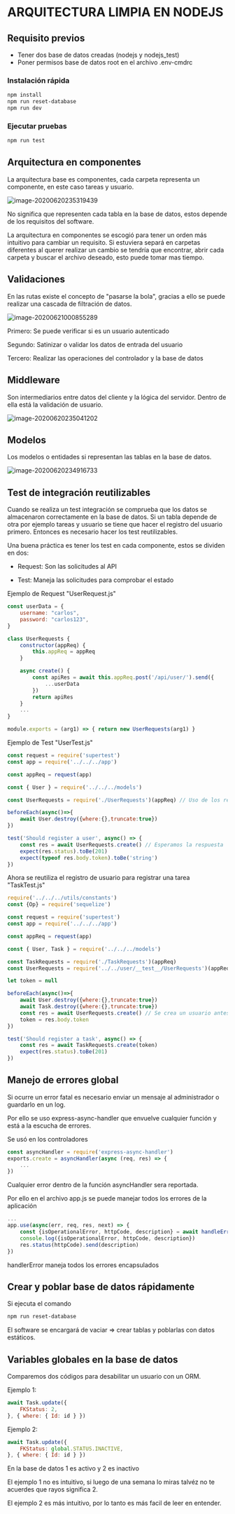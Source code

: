 # ARQUITECTURA LIMPIA EN NODEJS

## Requisito previos

* Tener dos base de datos creadas (nodejs y nodejs_test)
* Poner permisos base de datos root en el archivo .env-cmdrc

### Instalación rápida

```bash
npm install
npm run reset-database
npm run dev
```

### Ejecutar pruebas

```bash
npm run test
```



## Arquitectura en componentes

La arquitectura base es componentes, cada carpeta representa un componente, en este caso tareas y usuario.

![image-20200620235319439](.README.assets/image-20200620235319439.png)

No significa que representen cada tabla en la base de datos, estos depende de los requisitos del software.

La arquitectura en componentes se escogió para tener un orden más intuitivo para cambiar un requisito. Si estuviera separá en carpetas diferentes al querer realizar un cambio se tendría que encontrar, abrir cada carpeta y buscar el archivo deseado, esto puede tomar mas tiempo.



## Validaciones

En las rutas existe el concepto de "pasarse la bola", gracias a ello se puede realizar una cascada de filtración de datos.

![image-20200621000855289](.README.assets/image-20200621000855289.png)

Primero: Se puede verificar si es un usuario autenticado

Segundo: Satinizar o validar los datos de entrada del usuario

Tercero: Realizar las operaciones del controlador y la base de datos



## Middleware

Son intermediarios entre datos del cliente y la lógica del servidor. Dentro de ella está la validación de usuario.

![image-20200620235041202](.README.assets/image-20200620235041202.png)

## Modelos

Los modelos o entidades si representan las tablas en la base de datos.

![image-20200620234916733](.README.assets/image-20200620234916733.png)



## Test de integración reutilizables

Cuando se realiza un test integración se comprueba que los datos se almacenaron correctamente en la base de datos. Si un tabla depende de otra por ejemplo tareas y usuario se tiene que hacer el registro del usuario primero. Entonces es necesario hacer los test reutilizables.

Una buena práctica es tener los test en cada componente, estos se dividen en dos:

* Request: Son las solicitudes al API

* Test: Maneja las solicitudes para comprobar el estado

  

Ejemplo de Request "UserRequest.js"

```js
const userData = {
    username: "carlos",
    password: "carlos123",
}

class UserRequests {
    constructor(appReq) {
        this.appReq = appReq
    }

    async create() {
        const apiRes = await this.appReq.post('/api/user/').send({
            ...userData
        })
        return apiRes
    }
	...
}

module.exports = (arg1) => { return new UserRequests(arg1) }
```

Ejemplo de Test "UserTest.js"

```js
const request = require('supertest')
const app = require('../../../app')

const appReq = request(app)

const { User } = require('../../../models')

const UserRequests = require('./UserRequests')(appReq) // Uso de los request

beforeEach(async()=>{
    await User.destroy({where:{},truncate:true})
})

test('Should register a user', async() => {
    const res = await UserRequests.create() // Esperamos la respuesta
    expect(res.status).toBe(201)
    expect(typeof res.body.token).toBe('string')
})
```



Ahora se reutiliza el registro de usuario para registrar una tarea "TaskTest.js"

```js
require('../../../utils/constants')
const {Op} = require('sequelize')

const request = require('supertest')
const app = require('../../../app')

const appReq = request(app)

const { User, Task } = require('../../../models')

const TaskRequests = require('./TaskRequests')(appReq)
const UserRequests = require('../../user/__test__/UserRequests')(appReq) // Reutilzación

let token = null

beforeEach(async()=>{
    await User.destroy({where:{},truncate:true})
    await Task.destroy({where:{},truncate:true})
    const res = await UserRequests.create() // Se crea un usuario antes de cada test
    token = res.body.token
})

test('Should register a task', async() => {
    const res = await TaskRequests.create(token)
    expect(res.status).toBe(201)
})
```



## Manejo de errores global

Si ocurre un error fatal es necesario enviar un mensaje al administrador o guardarlo en un log.

Por ello se uso express-async-handler que envuelve cualquier función y está a la escucha de errores.

Se usó en los controladores

```js
const asyncHandler = require('express-async-handler')
exports.create = asyncHandler(async (req, res) => {
    ... 
})
```

Cualquier error dentro de la función asyncHandler sera reportada.

Por ello en el archivo app.js se puede manejar todos los errores de la aplicación

```js
...
app.use(async(err, req, res, next) => {
    const {isOperationalError, httpCode, description} = await handleError(err);
    console.log({isOperationalError, httpCode, description})
    res.status(httpCode).send(description)
})
```

handlerError maneja todos los errores encapsulados



## Crear y poblar base de datos rápidamente

Si ejecuta el comando

```bash
npm run reset-database
```

El software se encargará de vaciar => crear tablas y poblarlas con datos estáticos.



## Variables globales en la base de datos

Comparemos dos códigos para desabilitar un usuario con un ORM.

Ejemplo 1:

```js
await Task.update({
    FKStatus: 2,
}, { where: { Id: id } })
```

Ejemplo 2:

```js
await Task.update({
    FKStatus: global.STATUS.INACTIVE,
}, { where: { Id: id } })
```

En la base de datos 1 es activo y 2 es inactivo

El ejemplo 1 no es intuitivo, si luego de una semana lo miras talvéz no te acuerdes que rayos significa 2.

El ejemplo 2 es más intuitivo, por lo tanto es más facil de leer en entender.

